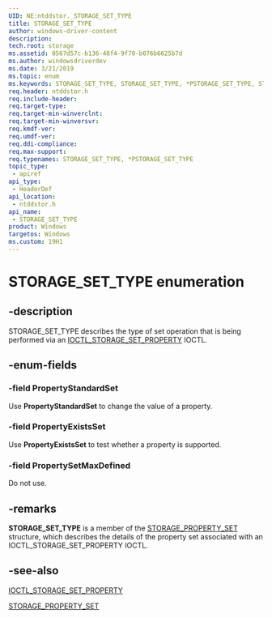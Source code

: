 ```yaml
---
UID: NE:ntddstor._STORAGE_SET_TYPE
title: STORAGE_SET_TYPE
author: windows-driver-content
description: 
tech.root: storage
ms.assetid: 0567d57c-b136-48f4-9f70-b076b6625b7d
ms.author: windowsdriverdev
ms.date: 3/21/2019
ms.topic: enum
ms.keywords: STORAGE_SET_TYPE, STORAGE_SET_TYPE, *PSTORAGE_SET_TYPE, STORAGE_PROPERTY_SET, IOCTL_STORAGE_SET_PROPERTY
req.header: ntddstor.h
req.include-header:
req.target-type:
req.target-min-winverclnt:
req.target-min-winversvr:
req.kmdf-ver:
req.umdf-ver:
req.ddi-compliance:
req.max-support:
req.typenames: STORAGE_SET_TYPE, *PSTORAGE_SET_TYPE
topic_type: 
 - apiref
api_type: 
 - HeaderDef
api_location: 
 - ntddstor.h
api_name: 
 - STORAGE_SET_TYPE
product: Windows
targetos: Windows
ms.custom: 19H1
---
```


# STORAGE_SET_TYPE enumeration

## -description

STORAGE_SET_TYPE describes the type of set operation that is being performed via an [IOCTL_STORAGE_SET_PROPERTY](ni-ntddstor-ioctl_storage_set_property.md) IOCTL.

## -enum-fields

### -field PropertyStandardSet

Use **PropertyStandardSet** to change the value of a property.

### -field PropertyExistsSet

Use **PropertyExistsSet** to test whether a property is supported.

### -field PropertySetMaxDefined

Do not use.

## -remarks

**STORAGE_SET_TYPE** is a member of the [STORAGE_PROPERTY_SET](ns-ntddstor-storage_property_set.md) structure, which describes the details of the property set associated with an IOCTL_STORAGE_SET_PROPERTY IOCTL.

## -see-also

[IOCTL_STORAGE_SET_PROPERTY](ni-ntddstor-ioctl_storage_set_property.md)

[STORAGE_PROPERTY_SET](ns-ntddstor-storage_property_set.md)
